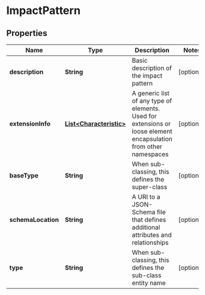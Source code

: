 
# ImpactPattern

## Properties
Name | Type | Description | Notes
------------ | ------------- | ------------- | -------------
**description** | **String** | Basic description of the impact pattern |  [optional]
**extensionInfo** | [**List&lt;Characteristic&gt;**](Characteristic.md) | A generic list of any type of elements. Used for extensions or loose element encapsulation from other namespaces |  [optional]
**baseType** | **String** | When sub-classing, this defines the super-class |  [optional]
**schemaLocation** | **String** | A URI to a JSON-Schema file that defines additional attributes and relationships |  [optional]
**type** | **String** | When sub-classing, this defines the sub-class entity name |  [optional]



